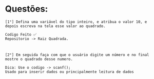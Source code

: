 # Questões:
``` [1°] Defina uma variável do tipo inteiro, e atribua o valor 10, e depois escreva na tela esse valor ao quadrado. ```
```
Codigo Feito ✅ 
Repositorio -> Raiz Quadrada.
```

# 

```[2°] Em seguida faça com que o usuário digite um número e no final mostre o quadrado desse numero.```

```
Dica: Use o codigo -> scanf();
Usado para inserir dados ou principalmente leitura de dados
```